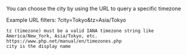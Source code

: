 You can choose the city by using the URL to query a specific timezone

Example URL filters:
?city=Tokyo&tz=Asia/Tokyo
    
    tz (timezone) must be a valid IANA timezone string like America/New_York, Asia/Tokyo, etc. https://www.php.net/manual/en/timezones.php
    city is the display name
